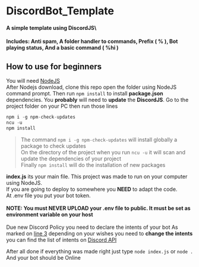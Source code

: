 # DiscordBot_Template
#### A simple template using DiscordJS\
#### Includes: Anti spam, A folder handler to commands, Prefix ( % ), Bot playing status, And a basic command ( %hi )

## How to use for beginners
You will need [NodeJS](https://nodejs.org/en/download/)\
After Nodejs download, clone this repo open the folder using NodeJS command prompt. Then run `npm install` to install **package.json** dependencies. You **probably** will need to **update** the **DiscordJS**. Go to the project folder on your PC then run those lines
```javascript
npm i -g npm-check-updates
ncu -u
npm install
```
> The command `npm i -g npm-check-updates` will install globally a package to check updates\
> On the directory of the project when you run `ncu -u` it will scan and update the dependencies of your project\
> Finally `npm install` will do the installation of new packages

 **index.js** its your main file. This project was made to run on your computer using NodeJS.\
If you are going to deploy to somewhere you **NEED** to adapt the code.\
At .env file you put your bot token.\
\
**NOTE: You must NEVER UPLOAD your .env file to public. It must be set as environment variable on your host**\
\
Due new Discord Policy you need to declare the intents of your bot As marked on [line 3](https://github.com/kurxz/discordBot_Template/blob/main/index.js#L3)
depending on your wishes you need to **change the intents** you can find the list of intents on [Discord API](https://discord.com/developers/docs/topics/gateway#list-of-intents)

After all done if everything was made right just type `node index.js` or `node .`\
And your bot should be Online

